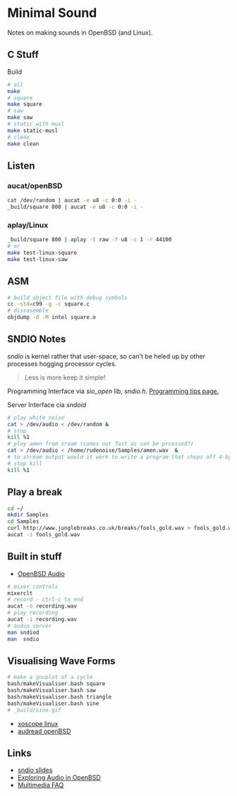 # Minimal Sound

Notes on making sounds in OpenBSD (and Linux).

## C Stuff

Build
```sh
# all
make
# square
make square
# saw
make saw
# static with musl
make static-musl
# clean
make clean
```

## Listen

### aucat/openBSD

```sh
cat /dev/random | aucat -e u8 -c 0:0 -i -
_build/square 800 | aucat -e u8 -c 0:0 -i -
```

### aplay/Linux

```sh
_build/square 800 | aplay -t raw -f u8 -c 1 -r 44100
# or
make test-linux-square
make test-linux-saw
```

## ASM

```sh
# build object file with debug symbols
cc -std=c99 -g -c square.c
# dissasemble
objdump -d -M intel square.o
```

## SNDIO Notes

_sndio_ is kernel rather that user-space, so can't be heled up by
other processes hogging processor cycles.

> Less is more  keep it simple!

Programming Interface via *sio_open* lib, *sndio.h*.
[Programming tips page.](http://www.sndio.org/tips.html)

Server Interface cia *sndoid*

```sh
# play white noise
cat > /dev/audio < /dev/random &
# stop
kill %1
# play amen from sream (comes out fast as can be prcessed?)
cat > /dev/audio < /home/rudenoise/Samples/amen.wav  &
# to stream output would it work to write a program that chops off 4-bytes/1-word and streams them at 44000khz?
# stop kill
kill %1
```

## Play a break
```sh
cd ~/
mkdir Samples
cd Samples
curl http://www.junglebreaks.co.uk/breaks/fools_gold.wav > fools_gold.wav
aucat -i fools_gold.wav
```

## Built in stuff

* [OpenBSD Audio](https://www.openbsd.org/faq/faq13.html)

```sh
# mixer controls
mixerclt
# record - ctrl-c to end
aucat -o recording.wav
# play recording
aucat -i recording.wav
# audio server
man sndiod
man  sndio
```

## Visualising Wave Forms

```sh
# make a gnuplot of a cycle
bash/makeVisualiser.bash square
bash/makeVisualiser.bash saw
bash/makeVisualiser.bash triangle
bash/makeVisualiser.bash sine
# _build/sine.gif
```

* [xoscope linux](http://xoscope.sourceforge.net/)
* [audread openBSD](http://ab1jx.1apps.com/ham/toys/audread/index.html)

## Links

* [sndio slides](http://www.openbsd.org/papers/asiabsdcon2010_sndio_slides.pdf)
* [Exploring Audio in OpenBSD](http://mrbool.com/exploring-audio-in-openbsd/29890)
* [Multimedia FAQ](http://openbsd.das.ufsc.br/faq/faq13.html)
